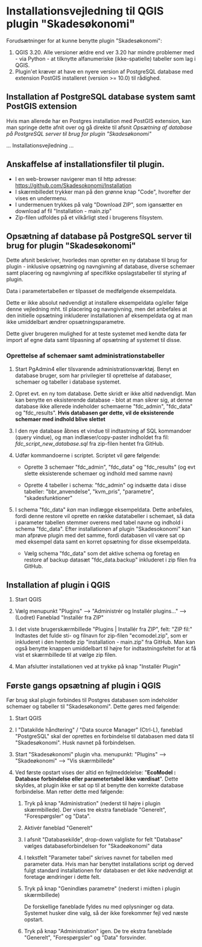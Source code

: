 # Installationsvejledning til QGIS plugin "Skadesøkonomi"

Forudsætninger for at kunne benytte plugin "Skadesøkonomi": 
1. QGIS 3.20. Alle versioner ældre end ver 3.20 har mindre problemer med - via Python - at tilknytte alfanumeriske
(ikke-spatielle) tabeller som lag i QGIS.
2. Plugin'et kræver at have en nyere version af PostgreSQL database med extension PostGIS 
installeret (version >= 10.0) til rådighed.

## Installation af PostgreSQL database system samt PostGIS extension

Hvis man allerede har en Postgres installation med PostGIS extension, kan man springe dette afnit over og gå direkte til afsnit *Opsætning af database på PostgreSQL server til brug for plugin "Skadesøkonomi"*

... Installationsvejledning ...

## Anskaffelse af installationsfiler til plugin.

- I en web-browser navigerer man til http adresse: https://github.com/Skadesokonomi/Installation
- I skærmbilledet trykker man på den grønne knap "Code", hvorefter der vises en undermenu.
- I undermenuen trykkes på valg "Download ZIP", som igansætter en download af fil "Installation - main.zip"
- Zip-filen udfoldes på et vilkårligt sted i brugerens filsystem.

## Opsætning af database på PostgreSQL server til brug for plugin "Skadesøkonomi"

Dette afsnit beskriver, hvorledes man opretter en ny database til brug for plugin - inklusive opsætning og navngivning af
database, diverse schemaer samt placering og navngivning af specifikke opslagstabeller til styring af plugin. 

Data i parametertabellen er tilpasset de medfølgende eksempeldata.
 
Dette er ikke absolut nødvendigt at installere eksempeldata og/eller følge denne vejledning mht. til placering og navngivning, 
men det anbefales at den initielle opsætning inkluderer installationen af eksempeldata og at man ikke umiddelbart ændrer opsætningsparametre.

Dette giver brugeren mulighed for at teste systemet med kendte data før import af egne data samt tilpasning af opsætning af systemet til disse.

### Oprettelse af schemaer samt administrationstabeller

1. Start PgAdmin4 eller tilsvarende administrationsværktøj. Benyt en database bruger, som har privilegier til 
oprettelse af databaser, schemaer og tabeller i database systemet.

2. Opret evt. en ny tom database. Dette skridt er ikke altid nødvendigt. Man kan benytte en eksisterende database -
blot at man sikrer sig, at denne database ikke allerede 
indeholder schemaerne "fdc_admin", "fdc_data" og "fdc_results". 
**Hvis databasen gør dette, vil de eksisterende schemaer med indhold blive slettet**  

3. I den nye database åbnes et vindue til indtastning af SQL kommandoer (query vindue), og man indlæser/copy-paster indholdet
fra fil: *fdc_script_new_database.sql* fra zip-filen hentet fra GitHub.

4. Udfør kommandoerne i scriptet. Scriptet vil gøre følgende:

    - Oprette 3 schemaer "fdc_admin", "fdc_data" og "fdc_results" (og evt slette eksisterende schemaer og indhold med samme navn)

    - Oprette 4 tabeller i schema: "fdc_admin" og indsætte data i disse tabeller: "bbr_anvendelse", "kvm_pris", "parametre", "skadesfunktioner"

5. I schema "fdc_data" *kan* man indlægge eksempeldata. Dette anbefales, fordi 
denne restore vil oprette en række datatabeller i schemaet, så data i parameter tabellen stemmer overens med tabel navne og indhold i schema "fdc_data". 
Efter installationen af plugin "Skadesokonomi" kan man afprøve plugin med det samme, fordi databasen vil være sat op med eksempel data samt en korret opsætning for disse eksempeldata.
 
    - Vælg schema "fdc_data" som det aktive schema og foretag en restore af backup datasæt "fdc_data.backup" inkluderet i zip filen fra GitHub. 


## Installation af plugin i QGIS

1. Start QGIS

2. Vælg menupunkt "Plugins" --> "Administrér og Installér plugins..." --> (Lodret) Faneblad "Installér fra ZIP"

3. I det viste brugerskærmbillede "Plugins | Installér fra ZIP", felt: "ZIP fil:" Indtastes det fulde sti- og filnavn for zip-filen "ecomodel.zip", som er inkluderet i den hentede zip "installation - main.zip" fra GitHub.
Man kan også benytte knappen umiddelbart til højre for indtastningsfeltet for at få vist et skærmbillede til at vælge zip filen.

4. Man afslutter installationen ved at trykke på knap "Installér Plugin" 

## Første gangs opsætning af plugin i QGIS

Før brug skal plugin forbindes til Postgres databasen som indeholder schemaer og tabeller til "Skadesøkonomi".
Dette gøres med følgende:

1. Start QGIS 

2. I "Datakilde håndtering" / "Data source Manager" (Ctrl-L), faneblad "PostgreSQL" skal der oprettes en forbindelse til databasen med data til "Skadesøkonomi". Husk navnet på forbindelsen. 

3. Start "Skadesøkonomi" plugin vha. menupunkt: "Plugins" --> "Skadeøkonomi" -->  "Vis skærmbillede"

4. Ved første opstart vises der altid en fejlmeddelelse: "**EcoModel : Database forbindelse eller parametertabel ikke værdisat**". 
Dette skyldes, at plugin ikke er sat op til at benytte den korrekte database forbindelse. Man retter dette med følgende:

    1. Tryk på knap "Administration" (nederst til højre i plugin skærmbillede).  Der vises tre ekstra faneblade "Generelt", "Forespørgsler" og  "Data".

	2. Aktivér faneblad "Generelt"

	3. I afsnit "Databasekilde", drop-down valgliste for felt "Database" vælges databaseforbindelsen for "Skadeøkonomi"  data

	4. I tekstfelt "Parameter tabel" skrives navnet for tabellen med parameter data. Hvis man har benyttet installations script og derved fulgt standard installationen
	for databasen er det ikke nødvendigt at foretage ændringer i dette felt. 

	5. Tryk på knap "Genindlæs parametre" (nederst i midten i plugin skærmbillede)
	
        De forskellige faneblade fyldes nu med oplysninger og data. Systemet husker dine valg, så der ikke forekommer fejl ved næste opstart.

    6. Tryk på knap "Administration" igen. De tre ekstra faneblade "Generelt", "Forespørgsler" og  "Data" forsvinder.
	
	